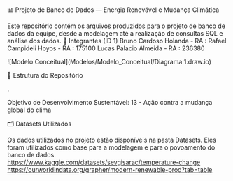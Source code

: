 📊 Projeto de Banco de Dados — Energia Renovável e Mudança Climática

Este repositório contém os arquivos produzidos para o projeto de banco de dados da equipe, desde a modelagem até a realização de consultas SQL e análise dos dados.
👥 Integrantes (ID 1)
    Bruno Cardoso Holanda  - RA : 
    Rafael Campideli Hoyos - RA : 175100
    Lucas Palacio Almeida  - RA : 236380  

![Modelo Conceitual](Modelos/Modelo_Conceitual/Diagrama 1.draw.io)

📁 Estrutura do Repositório

    

   .


Objetivo de Desenvolvimento Sustentável: 13 - Ação contra a mudança global do clima


🗂️ Datasets Utilizados

Os dados utilizados no projeto estão disponíveis na pasta Datasets. Eles foram utilizados como base para a modelagem e para o povoamento do banco de dados.
https://www.kaggle.com/datasets/sevgisarac/temperature-change
https://ourworldindata.org/grapher/modern-renewable-prod?tab=table


    
